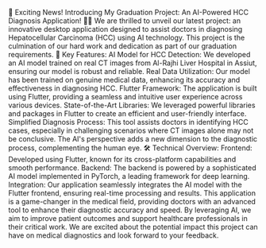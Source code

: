 🚀 Exciting News! Introducing My Graduation Project: An AI-Powered HCC Diagnosis Application! 🧠📲
We are thrilled to unveil our latest project: an innovative desktop application designed to assist doctors in diagnosing Hepatocellular Carcinoma (HCC) using AI technology. This project is the culmination of our hard work and dedication as part of our graduation requirements.
🌟 Key Features:
AI Model for HCC Detection: We developed an AI model trained on real CT images from Al-Rajhi Liver Hospital in Assiut, ensuring our model is robust and reliable.
Real Data Utilization: Our model has been trained on genuine medical data, enhancing its accuracy and effectiveness in diagnosing HCC.
Flutter Framework: The application is built using Flutter, providing a seamless and intuitive user experience across various devices.
State-of-the-Art Libraries: We leveraged powerful libraries and packages in Flutter to create an efficient and user-friendly interface.
Simplified Diagnosis Process: This tool assists doctors in identifying HCC cases, especially in challenging scenarios where CT images alone may not be conclusive. The AI's perspective adds a new dimension to the diagnostic process, complementing the human eye.
🛠️ Technical Overview:
Frontend: Developed using Flutter, known for its cross-platform capabilities and smooth performance.
Backend: The backend is powered by a sophisticated AI model implemented in PyTorch, a leading framework for deep learning.
Integration: Our application seamlessly integrates the AI model with the Flutter frontend, ensuring real-time processing and results.
This application is a game-changer in the medical field, providing doctors with an advanced tool to enhance their diagnostic accuracy and speed. By leveraging AI, we aim to improve patient outcomes and support healthcare professionals in their critical work.
We are excited about the potential impact this project can have on medical diagnostics and look forward to your feedback.
